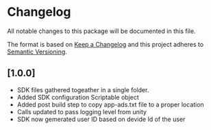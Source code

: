 # Changelog
All notable changes to this package will be documented in this file.

The format is based on [Keep a Changelog](http://keepachangelog.com/en/1.0.0/)
and this project adheres to [Semantic Versioning](http://semver.org/spec/v2.0.0.html).

## [1.0.0]
- SDK files gathered togeather in a single folder. 
- Added SDK configuration Scriptable object
- Added post build step to copy app-ads.txt file to a proper location
- Calls updated to pass logging level from unity 
- SDK now gemerated user ID based on devide Id of the user 
